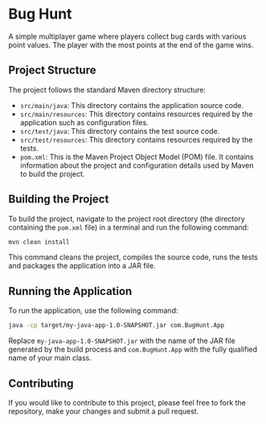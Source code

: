 # Bug Hunt

A simple multiplayer game where players collect bug cards with various point values. 
The player with the most points at the end of the game wins.


## Project Structure

The project follows the standard Maven directory structure:

- `src/main/java`: This directory contains the application source code.
- `src/main/resources`: This directory contains resources required by the application such as configuration files.
- `src/test/java`: This directory contains the test source code.
- `src/test/resources`: This directory contains resources required by the tests.
- `pom.xml`: This is the Maven Project Object Model (POM) file. It contains information about the project and configuration details used by Maven to build the project.

## Building the Project

To build the project, navigate to the project root directory (the directory containing the `pom.xml` file) in a terminal and run the following command:

```bash
mvn clean install
```

This command cleans the project, compiles the source code, runs the tests and packages the application into a JAR file.

## Running the Application

To run the application, use the following command:

```bash
java -cp target/my-java-app-1.0-SNAPSHOT.jar com.BugHunt.App
```

Replace `my-java-app-1.0-SNAPSHOT.jar` with the name of the JAR file generated by the build process and `com.BugHunt.App` with the fully qualified name of your main class.

## Contributing

If you would like to contribute to this project, please feel free to fork the repository, make your changes and submit a pull request.
